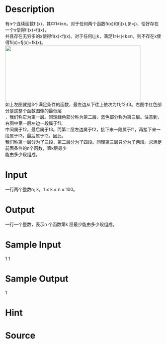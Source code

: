 
# Description

<div class="content"><div>有n个连续函数fi(x)，其中1≤i≤n。对于任何两个函数fi(x)和fj(x),(i!=j)，恰好存在一个x使得fi(x)=fj(x)，</div>
<div>并且存在无穷多的x使得fi(x)&lt;fj(x)。对于任何i;j;k，满足1≤i&lt;j&lt;k≤n，则不存在x使得fi(x)=fj(x)=fk(x)。</div>
<div><img src="source/bzoj/1432/img/aHR0cHM6Ly9seWRzeS5jb20vSnVkZ2VPbmxpbmUvdXBsb2FkLzIwMTgwMi8xKDgpLnBuZw==.png" width="435" height="179" alt=""/></div>
<div>如上左图就是3个满足条件的函数，最左边从下往上依次为f1;f2;f3。右图中红色部分是这整个函数图像的最低层</div>
<div>，我们称它为第一层。同理绿色部分称为第二层，蓝色部分称为第三层。注意到，右图中第一层左边一段属于f1，</div>
<div>中间属于f2，最后属于f3。而第二层左边属于f2，接下来一段属于f1，再接下来一段属于f3，最后属于f2。因此，</div>
<div>我们称第一层分为了三段，第二层分为了四段。同理第三层只分为了两段。求满足前面条件的n个函数，第k层最少</div>
<div>能由多少段组成。</div></div>

# Input

<div class="content"><p>一行两个整数n; k。1 ≤ k ≤ n ≤ 100。</p></div>

# Output

<div class="content"><p>一行一个整数，表示n 个函数第k 层最少能由多少段组成。</p></div>

# Sample Input

<div class="content"><span class="sampledata">1 1<br/>
</span></div>

# Sample Output

<div class="content"><span class="sampledata">1<br/>
</span></div>

# Hint

<div class="content"><p></p></div>

# Source

<div class="content"><p><a href="problemset.php?search="></a></p></div>

